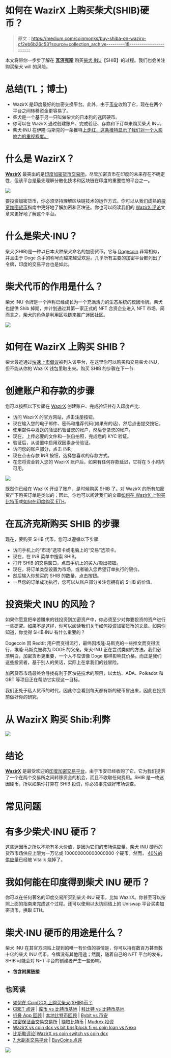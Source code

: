 # 如何在 WazirX 上购买柴犬(SHIB)硬币？

> 原文：<https://medium.com/coinmonks/buy-shiba-on-wazirx-cf2eb6b26c53?source=collection_archive---------18----------------------->

本文将带你一步步了解在 [**瓦济克斯**](https://wazirx.com/invite/ad4e888q) 购买[柴犬 INU](https://shibatoken.com/)【SHIB】的过程。我们也会关注购买柴犬 will 的风险。

# 总结(TL；博士)

*   WazirX 是印度最好的加密交换平台。此外，由于[币安](https://accounts.binance.com/en/register?ref=UARTH1S1)收购了它，现在在两个平台之间转移资金更容易了。
*   柴犬是一个基于另一只叫做柴犬的日本狗的迷因硬币。
*   你可以在 WazirX 通过创建账户、完成验证、存款和下订单来购买柴犬 INU。
*   柴犬·INU 在伊隆·马斯克的一条推特[上走红，这条推特显示了我们对一个人影响力的重视程度。](https://twitter.com/elonmusk/status/1390550521077977089?lang=en)

# 什么是 WazirX？

[**WazirX**](https://wazirx.com/invite/ad4e888q) 最突出的是[印度加密货币交易所](https://coincodecap.com/best-bitcoin-exchange-in-india)。尽管加密货币在印度的未来存在不确定性，但该平台是最先理解分散化技术和区块链在印度的重要性的平台之一。

![](img/0475354307d26b361108e1d1b84c1d3f.png)

要投资加密货币，你必须坚持理解区块链技术的运作方式。你可以从我们成熟的[投资加密货币](https://coincodecap.com/crypto-investing-guide)指南中更好地了解加密和区块链。你也可以阅读我们的 [WazirX 评论](https://coincodecap.com/wazirx-review)文章来更好地了解这个平台。

# 什么是柴犬·INU？

柴犬(SHIB)是一种以日本犬种柴犬命名的加密货币。它与 [Dogecoin](https://dogecoin.com/) 非常相似，并且由于 Doge 杀手的称号而越来越受欢迎。几乎所有主要的加密平台都列出了令牌，印度的交易平台也是如此。

# 柴犬代币的作用是什么？

柴犬·INU 令牌是一个声称已经成长为一个充满活力的生态系统的模因令牌。柴犬也提供 Shib 掉期，并计划通过其第一家正式的 NFT 合资企业进入 NFT 市场。简而言之，柴犬的角色是利用区块链来推广迷因社区。

![](img/483245d27eabc49c3ca0724e6257cdc8.png)

# 如何在 WazirX 上购买 SHIB？

柴犬最近通过[快速上市倡议](/wazirx/rapid-listing-initiative-on-wazirx-c617f7794c35)被列入该平台，在这里你可以购买和交易柴犬·INU，但不能从你的 WazirX 钱包里取出来。购买 SHIB 的步骤在下一节:

# 创建账户和存款的步骤

您可以按照以下步骤在 [WazirX](https://wazirx.com/invite/ad4e888q) 创建账户、完成验证并存入印度卢比:

*   访问 WazirX 的官方网站，点击注册按钮。
*   现在输入您的电子邮件、密码和推荐代码(如果有的话)，然后点击提交按钮。
*   使用邮件中发送的验证码验证您的帐户，然后登录您的帐户。
*   现在，上传必要的文件和一张自拍照，完成您的 KYC 验证。
*   验证后，从设置中启用双因素身份验证。
*   访问您的账户部分，点击 INR。
*   现在点击存款 INR 按钮，选择您喜欢的存款方式。
*   在您将资金转入您的 WazirX 账户后，如果有任何存款延迟，它将在 5 小时内可用。

![](img/d2f9e65bd5716bf8660b4e4b18ab0527.png)

既然你已经在 WazirX 开设了账户，是时候购买 SHIB 了。对 WazirX 的所有加密资产下购买订单是类似的；因此，你也可以阅读我们的文章[如何在 WazirX 上购买比特币](https://coincodecap.com/buy-bitcoin-on-wazirx)或[如何在印度购买 ETH](https://coincodecap.com/buy-ethereum-in-india)。

# 在瓦济克斯购买 SHIB 的步骤

现在，要购买 SHIB 代币，您可以遵循以下步骤:

*   访问手机上的“市场”选项卡或电脑上的“交易”选项卡。
*   现在，在 INR 菜单中搜索 SHIB。
*   打开 SHIB 的交易窗口，点击手机上的买入/卖出按钮。
*   现在，将订单类型设置为市场，或者输入您希望订单执行的限价。
*   然后输入你想买的 SHIB 的数量，点击按钮。
*   一旦您的订单成功执行，您可以从账户部分关注您拥有的 SHIB 的价值。

# 投资柴犬 INU 的风险？

如果你愿意把辛苦赚来的钱投资到加密资产中，你必须至少对你要投资的资产进行一些研究。如果不是这样，你可以阅读我们关于如何投资加密货币的文章。如果你知道，你觉得 SHIB·INU 有什么重要的？

Dogecoin 因 Reddit 用户而变得流行，最终因埃隆·马斯克的一些推文而变得流行，埃隆·马斯克被称为 DOGE 的父亲。柴犬·INU 正在尝试类似的方法。我们必须明白，加密货币更重要，一个人不应该像 Doge 那样影响其价格。而正是我们这些投资者，基于别人的笑话，实际上在拿我们的钱冒险。

加密货币市场最终会寻找有利于区块链技术的项目，以太坊、ADA、Polkadot 和 GRT 等项目正在帮助它实现这一目标。

我们正处于私人货币的时代，因此你会看到每天都有新的硬币冒出来，因此在投资前做好你的研究。

# 从 WazirX 购买 Shib:利弊

![](img/3e4a992f7280f6a354580933b675cf28.png)

# 结论

[**WazirX**](https://wazirx.com/invite/ad4e888q) 是最受欢迎的[印度加密交易平台](https://coincodecap.com/best-bitcoin-exchange-in-india)，由于币安已经收购了它，它为我们提供了一个在两个交易所之间转移资金的机会，而且不收取任何费用。SHIB 是一枚迷因硬币，所以如果你打算在 SHIB 投资，你必须事先做好市场调查。

# 常见问题

# 有多少柴犬·INU 硬币？

这些迷因币之所以不能有多大价值，是因为它们的市场供应量。柴犬 INU 硬币的货币市场供应上限为一万亿或 100000000000000000 个硬币。然而， [40%的供应量](https://www.coindesk.com/vitalik-buterin-burns-6b-in-shib-tokens-says-he-doesnt-want-the-power)已经被 Vitalik 烧掉了。

# 我如何能在印度得到柴犬 INU 硬币？

你可以在任何著名的印度交易所买到柴犬·INU 硬币，比如 WazirX。你甚至可以按照上面的指南来完成这个过程。还可以使用以太坊网络上的 Uniswap 平台买卖加密货币，换取 ETH。

# 柴犬·INU 硬币的用途是什么？

柴犬 INU 在其官方网站上提到的唯一有价值的事情是，你可以持有数百万甚至数十亿的柴犬 INU 代币。令牌没有其他用途；然而，随着自己的 NFT 平台的发布，SHIB 可能会对 NFT 平台的创建者产生一些影响。

*   **包含附属链接**

## 也阅读

*   [如何在 CoinDCX 上购买柴犬(SHIB)币？](https://coincodecap.com/buy-shiba-coindcx)
*   [CBET 点评](https://coincodecap.com/cbet-casino-review) | [库币 vs 比特币基地](https://coincodecap.com/kucoin-vs-coinbase) | [拜比特 vs 比特币基地](https://coincodecap.com/bybit-vs-coinbase)
*   [折叠 App 回顾](https://coincodecap.com/fold-app-review) | [本地比特币回顾](/coinmonks/localbitcoins-review-6cc001c6ed56) | [Bybit vs 币安](https://coincodecap.com/bybit-binance-moonxbt)
*   [加密保证金交易交易所](/coinmonks/crypto-margin-trading-exchanges-428b1f7ad108) | [赚取比特币](/coinmonks/earn-bitcoin-6e8bd3c592d9) | [Mudrex 投资](https://coincodecap.com/mudrex-invest-review-the-best-way-to-invest-in-crypto)
*   [WazirX vs coin dcx vs bit bns](/coinmonks/wazirx-vs-coindcx-vs-bitbns-149f4f19a2f1)|[block fi vs coin loan vs Nexo](/coinmonks/blockfi-vs-coinloan-vs-nexo-cb624635230d)
*   [比斯勒评论](https://coincodecap.com/bitsler-review)|[WazirX vs coin switch vs coin dcx](https://coincodecap.com/wazirx-vs-coinswitch-vs-coindcx)
*   [7 大副本交易平台](https://coincodecap.com/copy-trading-platforms) | [BuyCoins 点评](https://coincodecap.com/buycoins-review)

![](img/39c90ef5bff4f554f309a44fdd51e37e.png)